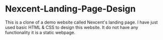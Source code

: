 # Nexcent-Landing-Page-Design
This is a clone of a demo website called Nexcent's landing page. I have just used basic HTML &amp; CSS to design this website. It do not have any functionality it is a static webpage. 
